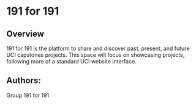 # 191 for 191
  
## Overview
191 for 191 is the platform to share and discover past, present, and future UCI capstones projects. This space will focus on showcasing projects, following more of a standard UCI website interface.

## Authors:
Group 191 for 191